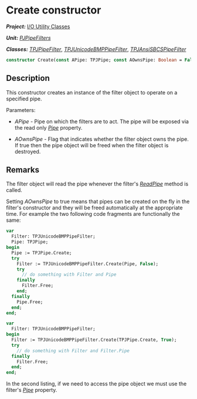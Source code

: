 # Create constructor

***Project:*** [I/O Utility Classes](../API.md)

***Unit:*** [_PJPipeFilters_](./PJPipeFilters.md)

***Classes:*** [_TPJPipeFilter_](./TPJPipeFilter.md), [_TPJUnicodeBMPPipeFilter_](./TPJUnicodeBMPPipeFilter.md), [_TPJAnsiSBCSPipeFilter_](./TPJAnsiSBCSPipeFilter.md)

```pascal
constructor Create(const APipe: TPJPipe; const AOwnsPipe: Boolean = False);
```

## Description

This constructor creates an instance of the filter object to operate on a specified pipe.

Parameters:

* _APipe_ - Pipe on which the filters are to act. The pipe will be exposed via the read only [_Pipe_](./TPJPipeFilter-Pipe.md) property.

* _AOwnsPipe_ - Flag that indicates whether the filter object owns the pipe. If true then the pipe object will be freed when the filter object is destroyed.

## Remarks

The filter object will read the pipe whenever the filter's [_ReadPipe_](./TPJPipeFilter-ReadPipe.md) method is called.

Setting _AOwnsPipe_ to true means that pipes can be created on the fly in the filter's constructor and they will be freed automatically at the appropriate time. For example the two following code fragments are functionally the same:

```pascal
var
  Filter: TPJUnicodeBMPPipeFilter;
  Pipe: TPJPipe;
begin
  Pipe := TPJPipe.Create;
  try
    Filter := TPJUnicodeBMPPipeFilter.Create(Pipe, False);
    try
      // do something with Filter and Pipe
    finally
      Filter.Free;
    end;
  finally
    Pipe.Free;
  end;
end;
```

```pascal
var
  Filter: TPJUnicodeBMPPipeFilter;
begin
  Filter := TPJUnicodeBMPPipeFilter.Create(TPJPipe.Create, True);
  try
    // do something with Filter and Filter.Pipe
  finally
    Filter.Free;
  end;
end;
```

In the second listing, if we need to access the pipe object we must use the filter's [_Pipe_](./TPJPipeFilter-Pipe.md) property.
